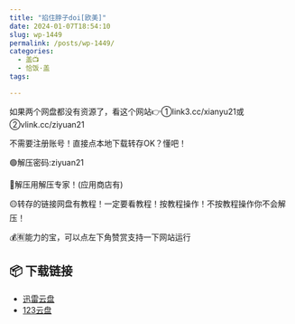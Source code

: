 ```yaml
---
title: "掐住脖子doi[欧美]"
date: 2024-01-07T18:54:10
slug: wp-1449
permalink: /posts/wp-1449/
categories:
  - 盖📺
  - 恰饭·盖
tags:

---
```


如果两个网盘都没有资源了，看这个网站👉①link3.cc/xianyu21或②vlink.cc/ziyuan21

不需要注册账号！直接点本地下载转存OK？懂吧！

🟢解压密码:ziyuan21

🔵解压用解压专家！(应用商店有)

🟡转存的链接网盘有教程！一定要看教程！按教程操作！不按教程操作你不会解压！

💰🈶能力的宝，可以点左下角赞赏支持一下网站运行

## 📦 下载链接
- [迅雷云盘](https://blziyuan21.com/pay-download/1449?key=abfc76f731&down_id=0)
- [123云盘](https://blziyuan21.com/pay-download/1449?key=abfc76f731&down_id=1)

